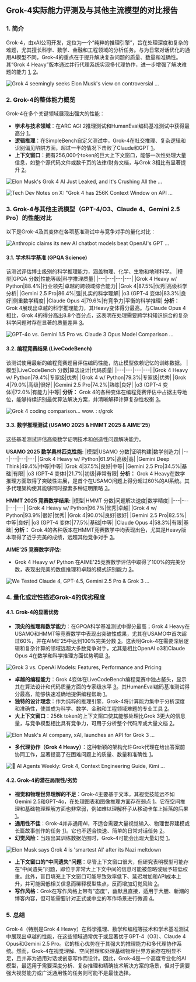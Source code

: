 ## Grok-4实际能力评测及与其他主流模型的对比报告

### 1. 简介

Grok-4，由xAI公司开发，定位为一个“纯粹的推理引擎”，旨在处理深度和复杂的难题，尤其擅长科学、数学、金融和工程领域的分析任务。与为日常对话优化的通用AI模型不同，Grok-4的重点在于提升解决复杂问题的质量、数量和准确性。其“Grok 4 Heavy”版本通过并行代理系统实现多代理协作，进一步增强了解决难题的能力 [1](https://writingmate.ai/blog/grok-4-access-capabilites), [2](https://www.baytechconsulting.com/blog/grok-4-vs-gpt-4o-claude-gemini-the-ultimate-b2b-ai-showdown-2025)。

![Grok 4 seemingly seeks Elon Musk's view on controversial ...](https://cdn.mos.cms.futurecdn.net/KcvEjKSGSfJ2uYRZv7qE2Q.jpg)

### 2. Grok-4的整体能力概览

Grok-4在多个关键领域展现出强大的性能：
*   **学术与技术领域**：在ARC AGI 2推理测试和HumanEval编码基准测试中获得最高分 [1](https://writingmate.ai/blog/grok-4-access-capabilites)。
*   **逻辑推理**：在SimpleBench自定义测试中，Grok-4在社交推理、复杂逻辑和识别偏见陷阱方面，超过一半的情况下击败了Claude和GPT [1](https://writingmate.ai/blog/grok-4-access-capabilites)。
*   **上下文窗口**：拥有256,000个token的巨大上下文窗口，能够一次性处理大量信息，如整个源代码文件或数千页的法律/财务文档，与Grok 3相比有显著提升 [2](https://www.baytechconsulting.com/blog/grok-4-vs-gpt-4o-claude-gemini-the-ultimate-b2b-ai-showdown-2025)。

![Elon Musk's Grok 4 AI Just Leaked, and It's Crushing All the ...](https://felloai.com/wp-content/uploads/2025/07/xAI-Grok-4-launches-in-July-and-early-leaks-suggest-massive-improvements.jpg)

![Tech Dev Notes on X: "Grok 4 has 256K Context Window on API ...](https://pbs.twimg.com/media/GveN2gqXkAAwX7G.jpg:large)

### 3. Grok-4与其他主流模型（GPT-4/O3、Claude 4、Gemini 2.5 Pro）的性能对比

以下是Grok-4及其变体在各项基准测试中与竞争对手的量化对比：

![Anthropic claims its new AI chatbot models beat OpenAI's GPT ...](https://techcrunch.com/wp-content/uploads/2023/11/Claude2_Blog_V1-1.webp)

#### 3.1. 学术科学基准 (GPQA Science)

该测试评估博士级别的科学推理能力，涵盖物理、化学、生物和地球科学。
|模型|GPQA 分数|性能等级|科学推理质量|
|---|---|---|---|
|Grok 4 Heavy w/ Python|88.4%|行业领先|卓越的跨领域综合能力|
|Grok 4|87.5%|优秀|高级科学分析|
|Gemini 2.5 Pro|86.4%|强|扎实的科学理解|
|o3 (GPT-4 变体)|83.3%|良好|侧重数学精度|
|Claude Opus 4|79.6%|有竞争力|平衡的科学推理|
**分析：** Grok 4展现出卓越的科学推理能力，其Heavy变体得分最高。与Claude Opus 4相比，Grok 4的得分高出8.8个百分点，这表明在处理需要跨学科知识综合的复杂科学问题时存在显著的质量差异 [3](https://www.getpassionfruit.com/blog/grok-4-vs-gemini-2-5-pro-vs-claude-4-vs-chatgpt-o3-vs-grok-3-comparison-benchmarks-recommendations)。

![GPT-4o vs. Gemini 1.5 Pro vs. Claude 3 Opus Model Comparison ...](https://images.prismic.io/encord/ZkYKYCol0Zci9NOg_image-30-.png?auto=format%2Ccompress&fit=max)

#### 3.2. 编程竞赛结果 (LiveCodeBench)

该测试使用最新的编程竞赛题目评估编码性能，防止模型依赖记忆的训练数据。
|模型|LiveCodeBench 分数|算法设计|代码质量|
|---|---|---|---|
|Grok 4 Heavy w/ Python|79.4%|专家级|优秀|
|Grok 4 w/ Python|79.3%|专家级|优秀|
|Grok 4|79.0%|高级|很好|
|Gemini 2.5 Pro|74.2%|熟练|良好|
|o3 (GPT-4 变体)|72.0%|有能力|中等|
**分析：** Grok 4的各种变体在编程竞赛评估中占据主导地位，能够持续识别最优算法解决方案，并清晰解释计算复杂性权衡 [3](https://www.getpassionfruit.com/blog/grok-4-vs-gemini-2-5-pro-vs-claude-4-vs-chatgpt-o3-vs-grok-3-comparison-benchmarks-recommendations)。

![Grok 4 coding comparison... wow. : r/grok](https://preview.redd.it/grok-4-coding-comparison-wow-v0-wf23c3lot4cf1.jpeg?auto=webp&s=7d145bc79e931156de67aafe045b7bceea487372)

#### 3.3. 数学推理测试 (USAMO 2025 & HMMT 2025 & AIME'25)

这些基准测试评估高级数学证明技术和创造性问题解决能力。

**USAMO 2025 数学奥林匹克性能:**
|模型|USAMO 分数|证明构建|数学创造力|
|---|---|---|---|
|Grok 4 Heavy w/ Python|61.9%|高级|高|
|Gemini Deep Think|49.4%|中等|中等|
|Grok 4|37.5%|良好|中等|
|Gemini 2.5 Pro|34.5%|基础|有限|
|o3 (GPT-4 变体)|21.7%|初级|非常有限|
**分析：** Grok 4 Heavy在数学推理方面取得了突破性进展，是首个在USAMO问题上得分超过60%的AI系统。其多代理架构使其能够同时探索多种证明策略 [3](https://www.getpassionfruit.com/blog/grok-4-vs-gemini-2-5-pro-vs-claude-4-vs-chatgpt-o3-vs-grok-3-comparison-benchmarks-recommendations)。

**HMMT 2025 竞赛数学结果:**
|模型|HMMT 分数|问题解决速度|数学精度|
|---|---|---|---|
|Grok 4 Heavy w/ Python|96.7%|优秀|卓越|
|Grok 4 w/ Python|93.9%|很好|优秀|
|Grok 4|90.0%|良好|很好|
|Gemini 2.5 Pro|82.5%|中等|良好|
|o3 (GPT-4 变体)|77.5%|基础|中等|
|Claude Opus 4|58.3%|有限|基础|
**分析：** Grok 4的各种版本在HMMT竞赛数学中均表现出色，尤其是Heavy版本取得了近乎完美的成绩，远超其他竞争对手 [3](https://www.getpassionfruit.com/blog/grok-4-vs-gemini-2-5-pro-vs-claude-4-vs-chatgpt-o3-vs-grok-3-comparison-benchmarks-recommendations)。

**AIME'25 竞赛数学评估:**
*   Grok 4 Heavy w/ Python 在AIME'25竞赛数学评估中取得了100%的完美分数，表现出完美的数值推理和卓越的模式识别能力 [3](https://www.getpassionfruit.com/blog/grok-4-vs-gemini-2-5-pro-vs-claude-4-vs-chatgpt-o3-vs-grok-3-comparison-benchmarks-recommendations)。

![We Tested Claude 4, GPT-4.5, Gemini 2.5 Pro & Grok 3 ...](https://felloai.com/wp-content/uploads/2025/05/Find-out-which-AI-is-the-best-as-of-May-2025-%E2%80%93-Ultimate-comparison-of-Claude-ChatGPT-Gemini-and-Grok.jpg)

### 4. 量化或定性描述Grok-4的优劣程度

#### 4.1. Grok-4的显著优势

*   **顶尖的推理和数学能力**：在GPQA科学基准测试中得分最高；Grok 4 Heavy在USAMO和HMMT等竞赛数学中表现出突破性成果，尤其在USAMO中首次超过60%，并在AIME'25中达到100%完美分数 [3](https://www.getpassionfruit.com/blog/grok-4-vs-gemini-2-5-pro-vs-claude-4-vs-chatgpt-o3-vs-grok-3-comparison-benchmarks-recommendations)。这表明Grok-4在需要深层逻辑和复杂计算的领域远超大多数竞争对手，尤其是相比OpenAI o3和Claude Opus 4在数学和科学推理方面优势明显 [3](https://www.getpassionfruit.com/blog/grok-4-vs-gemini-2-5-pro-vs-claude-4-vs-chatgpt-o3-vs-grok-3-comparison-benchmarks-recommendations)。

![Grok 3 vs. OpenAi Models: Features, Performance and Pricing](https://static.wixstatic.com/media/37becb_694dd9d74425493b9f36f2f90e2fdd69~mv2.jpg)

*   **卓越的编程能力**：Grok 4变体在LiveCodeBench编程竞赛中独占鳌头，显示其在算法设计和代码质量方面的专家级水平 [3](https://www.getpassionfruit.com/blog/grok-4-vs-gemini-2-5-pro-vs-claude-4-vs-chatgpt-o3-vs-grok-3-comparison-benchmarks-recommendations)。其HumanEval编码基准测试得分最高，能够快速准确地提供编程帮助 [1](https://writingmate.ai/blog/grok-4-access-capabilites)。
*   **独特的设计理念**：作为纯粹的推理引擎，Grok-4将计算能力集中于分析深度和准确性，使其成为科学、数学、金融和工程领域难题的专业工具 [2](https://www.baytechconsulting.com/blog/grok-4-vs-gpt-4o-claude-gemini-the-ultimate-b2b-ai-showdown-2025)。
*   **大上下文窗口**：256k token的上下文窗口使其能够处理比Grok 3更大的信息量，与竞争模型相比具有竞争力，可用于分析整个代码库或大量文档 [2](https://www.baytechconsulting.com/blog/grok-4-vs-gpt-4o-claude-gemini-the-ultimate-b2b-ai-showdown-2025)。

![Elon Musk's AI company, xAI, launches an API for Grok 3 ...](https://techcrunch.com/wp-content/uploads/2023/11/xAI-Grok-GettyImages-1765893916.jpeg)

*   **多代理协作（Grok 4 Heavy）**：这种新颖的架构允许Grok代理在给出答案前协同工作，显著提高了在困难问题上的质量、数量和准确性 [1](https://writingmate.ai/blog/grok-4-access-capabilites)。

![🤖 AI Agents Weekly: Grok 4, Context Engineering Guide, Kimi ...](https://substackcdn.com/image/fetch/$s_!-g7o!,f_auto,q_auto:good,fl_progressive:steep/https%3A%2F%2Fsubstack-post-media.s3.amazonaws.com%2Fpublic%2Fimages%2Fa93c5877-0297-4924-882c-ca8bc6929869_3916x1792.jpeg)

#### 4.2. Grok-4的潜在局限性/劣势

*   **视觉和物理世界理解的不足**：Grok-4主要基于文本，其视觉技能远不如Gemini 2.5和GPT-4o，在处理图表和图像推理方面存在弱点 [1](https://writingmate.ai/blog/grok-4-access-capabilites)。它在空间推理和基础物理理解方面也非常弱，例如难以理解杯子从移动卡车上掉落的后果 [1](https://writingmate.ai/blog/grok-4-access-capabilites)。
*   **通用性不佳**：Grok-4并非通用AI，不适合需要大量视觉输入、物理世界建模或长篇故事创作的任务 [1](https://writingmate.ai/blog/grok-4-access-capabilites)]。它也不适合快速、简单的日常对话任务 [2](https://www.baytechconsulting.com/blog/grok-4-vs-gpt-4o-claude-gemini-the-ultimate-b2b-ai-showdown-2025)。
*   **幻觉风险**：当超出其训练数据范围时，Grok-4可能会出现大量幻觉 [1](https://writingmate.ai/blog/grok-4-access-capabilites)。

![Elon Musk says Grok 4 is 'smartest AI' after its Nazi meltdown](https://www.usatoday.com/gcdn/authoring/authoring-images/2025/07/10/USAT/84538285007-20250216-t-140100-z-50618772-rc-2-pvcaupm-9-v-rtrmadp-3-xaiai.JPG)

*   **上下文窗口的“中间遗失”问题**：尽管上下文窗口很大，但研究表明模型可能存在“中间遗失”问题，即位于非常大上下文中间的信息可能被忽略或赋予较低权重。此外，盲目填充上下文窗口可能导致效率低下、延迟增加和API成本上升，并可能因低相关信息而稀释模型焦点，反而增加幻觉风险 [2](https://www.baytechconsulting.com/blog/grok-4-vs-gpt-4o-claude-gemini-the-ultimate-b2b-ai-showdown-2025)。
*   **写作风格**：Grok在写作风格上带有“态度”，幽默且直接，适用于大胆、新潮的博客内容，但可能需要针对正式或中立的写作场景进行微调 [4](https://smithdigital.io/blog/chatgpt-vs.-gemini-vs.-claude-vs.-grok-which-ai-writing-assistant-works-best-for-you)。

### 5. 总结

Grok-4（特别是Grok 4 Heavy）在科学推理、数学和编程等技术和学术基准测试中展现出卓越的性能，在这些领域通常优于或显著优于GPT-4（O3）、Claude 4 Opus和Gemini 2.5 Pro。它的核心优势在于其强大的推理能力和多代理协作系统。然而，Grok-4在视觉理解、空间推理和处理基础物理世界方面存在明显不足，且并非为通用对话或创意写作而设计。因此，Grok-4是一个高度专业化的AI模型，最适用于需要深度分析、复杂推理和精确技术解决方案的场景，但对于需要强大视觉能力或广泛通用性的任务则可能不是最佳选择。